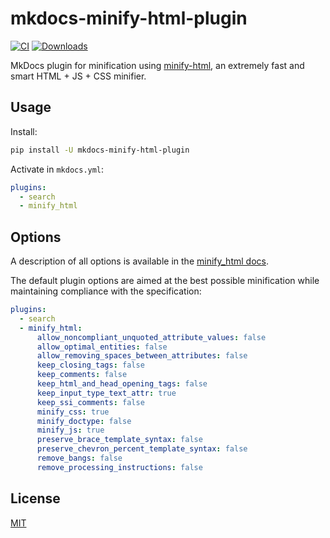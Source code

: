 # mkdocs-minify-html-plugin

[![CI](https://github.com/monosans/mkdocs-minify-html-plugin/actions/workflows/ci.yml/badge.svg)](https://github.com/monosans/mkdocs-minify-html-plugin/actions/workflows/ci.yml)
[![Downloads](https://static.pepy.tech/badge/mkdocs-minify-html-plugin)](https://pepy.tech/project/mkdocs-minify-html-plugin)

MkDocs plugin for minification using [minify-html](https://github.com/wilsonzlin/minify-html), an extremely fast and smart HTML + JS + CSS minifier.

## Usage

Install:

```bash
pip install -U mkdocs-minify-html-plugin
```

Activate in `mkdocs.yml`:

```yaml
plugins:
  - search
  - minify_html
```

## Options

A description of all options is available in the [minify_html docs](https://docs.rs/minify-html/0.16.4/minify_html/struct.Cfg.html#fields).

The default plugin options are aimed at the best possible minification while maintaining compliance with the specification:

```yaml
plugins:
  - search
  - minify_html:
      allow_noncompliant_unquoted_attribute_values: false
      allow_optimal_entities: false
      allow_removing_spaces_between_attributes: false
      keep_closing_tags: false
      keep_comments: false
      keep_html_and_head_opening_tags: false
      keep_input_type_text_attr: true
      keep_ssi_comments: false
      minify_css: true
      minify_doctype: false
      minify_js: true
      preserve_brace_template_syntax: false
      preserve_chevron_percent_template_syntax: false
      remove_bangs: false
      remove_processing_instructions: false
```

## License

[MIT](https://github.com/monosans/mkdocs-minify-html-plugin/blob/main/LICENSE)
